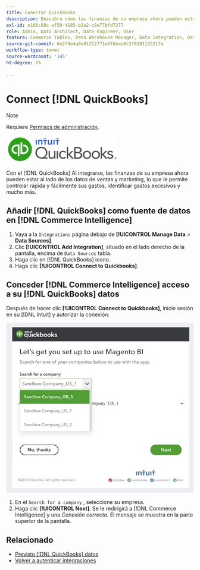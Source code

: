```yaml
---
title: Conectar QuickBooks
description: Descubra cómo las finanzas de su empresa ahora pueden estar al lado de los datos de ventas y marketing, lo que le permite controlar rápida y fácilmente sus gastos, identificar gastos excesivos y mucho más.
exl-id: e100c88c-af59-4185-b2a2-c8e77bfd7277
role: Admin, Data Architect, Data Engineer, User
feature: Commerce Tables, Data Warehouse Manager, Data Integration, Data Import/Export
source-git-commit: 6e2f9e4a9e91212771e6f6baa8c2f8101125217a
workflow-type: tm+mt
source-wordcount: '145'
ht-degree: 1%

---
```


# Connect [!DNL QuickBooks]

>[!NOTE]
>
>Requiere [Permisos de administración](../../../administrator/user-management/user-management.md).

![](../../../assets/Quickbooks.png)

Con el [!DNL QuickBooks] Al integrarse, las finanzas de su empresa ahora pueden estar al lado de los datos de ventas y marketing, lo que le permite controlar rápida y fácilmente sus gastos, identificar gastos excesivos y mucho más.

## Añadir [!DNL QuickBooks] como fuente de datos en [!DNL Commerce Intelligence]

1. Vaya a la `Integrations` página debajo de **[!UICONTROL Manage Data** > **Data Sources]**.
1. Clic **[!UICONTROL Add Integration]**, situado en el lado derecho de la pantalla, encima de `Data Sources` tabla.
1. Haga clic en [!DNL QuickBooks] icono.
1. Haga clic **[!UICONTROL Connect to Quickbooks]**.

## Conceder [!DNL Commerce Intelligence] acceso a su [!DNL QuickBooks] datos

Después de hacer clic **[!UICONTROL Connect to Quickbooks]**, inicie sesión en su [!DNL Intuit] y autorizar la conexión:

![](../../../assets/QuickBooks_App_Store_1.jpg)

1. En el `Search for a company` , seleccione su empresa.
1. Haga clic **[!UICONTROL Next]**. Se le redirigirá a [!DNL Commerce Intelligence] y una *Conexión correcta.* El mensaje se muestra en la parte superior de la pantalla.

## Relacionado

* [Previsto [!DNL QuickBooks] datos](../integrations/quickbooks-data.md)
* [Volver a autenticar integraciones](https://experienceleague.adobe.com/docs/commerce-knowledge-base/kb/how-to/mbi-reauthenticating-integrations.html)
